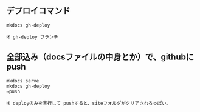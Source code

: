## デプロイコマンド
```
mkdocs gh-deploy

※ gh-deploy ブランチ
```

## 全部込み（docsファイルの中身とか）で、githubに push
```
mkdocs serve
mkdocs gh-deploy
⇒push

※ deployのみを実行して pushすると、siteフォルダがクリアされるっぽい。
```